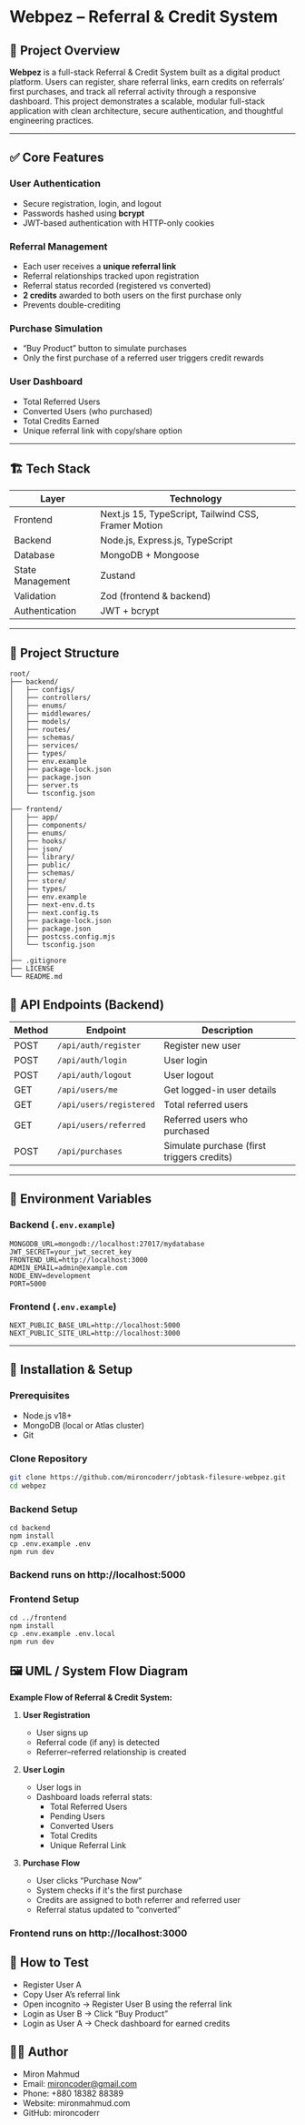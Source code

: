 # Webpez – Referral & Credit System

## 📌 Project Overview
**Webpez** is a full-stack Referral & Credit System built as a digital product platform. Users can register, share referral links, earn credits on referrals’ first purchases, and track all referral activity through a responsive dashboard. This project demonstrates a scalable, modular full-stack application with clean architecture, secure authentication, and thoughtful engineering practices.

---

## ✅ Core Features

### User Authentication
- Secure registration, login, and logout
- Passwords hashed using **bcrypt**
- JWT-based authentication with HTTP-only cookies

### Referral Management
- Each user receives a **unique referral link**
- Referral relationships tracked upon registration
- Referral status recorded (registered vs converted)
- **2 credits** awarded to both users on the first purchase only
- Prevents double-crediting

### Purchase Simulation
- “Buy Product” button to simulate purchases
- Only the first purchase of a referred user triggers credit rewards

### User Dashboard
- Total Referred Users
- Converted Users (who purchased)
- Total Credits Earned
- Unique referral link with copy/share option

---

## 🏗️ Tech Stack

| Layer | Technology |
|-------|------------|
| Frontend | Next.js 15, TypeScript, Tailwind CSS, Framer Motion |
| Backend | Node.js, Express.js, TypeScript |
| Database | MongoDB + Mongoose |
| State Management | Zustand |
| Validation | Zod (frontend & backend) |
| Authentication | JWT + bcrypt |

---

## 📂 Project Structure

```text
root/
├── backend/
│   ├── configs/
│   ├── controllers/
│   ├── enums/
│   ├── middlewares/
│   ├── models/
│   ├── routes/
│   ├── schemas/
│   ├── services/
│   ├── types/
│   ├── env.example
│   ├── package-lock.json
│   ├── package.json
│   ├── server.ts
│   └── tsconfig.json
│
├── frontend/
│   ├── app/
│   ├── components/
│   ├── enums/
│   ├── hooks/
│   ├── json/
│   ├── library/
│   ├── public/
│   ├── schemas/
│   ├── store/
│   ├── types/
│   ├── env.example
│   ├── next-env.d.ts
│   ├── next.config.ts
│   ├── package-lock.json
│   ├── package.json
│   ├── postcss.config.mjs
│   └── tsconfig.json
│
├── .gitignore
├── LICENSE
└── README.md
```

## 🔗 API Endpoints (Backend)

| Method | Endpoint | Description |
|--------|----------|-------------|
| POST | `/api/auth/register` | Register new user |
| POST | `/api/auth/login` | User login |
| POST | `/api/auth/logout` | User logout |
| GET  | `/api/users/me` | Get logged-in user details |
| GET  | `/api/users/registered` | Total referred users |
| GET  | `/api/users/referred` | Referred users who purchased |
| POST | `/api/purchases` | Simulate purchase (first triggers credits) |

---

## 📜 Environment Variables

### Backend (`.env.example`)
```
MONGODB_URL=mongodb://localhost:27017/mydatabase
JWT_SECRET=your_jwt_secret_key
FRONTEND_URL=http://localhost:3000
ADMIN_EMAIL=admin@example.com
NODE_ENV=development
PORT=5000
```

### Frontend (`.env.example`)
```
NEXT_PUBLIC_BASE_URL=http://localhost:5000
NEXT_PUBLIC_SITE_URL=http://localhost:3000
```

---

## 🚀 Installation & Setup

### Prerequisites
- Node.js v18+  
- MongoDB (local or Atlas cluster)  
- Git  

### Clone Repository
```bash
git clone https://github.com/mironcoderr/jobtask-filesure-webpez.git
cd webpez
```

### Backend Setup
```
cd backend
npm install
cp .env.example .env
npm run dev
```

### Backend runs on http://localhost:5000

### Frontend Setup
```
cd ../frontend
npm install
cp .env.example .env.local
npm run dev
```

## 🖼 UML / System Flow Diagram

**Example Flow of Referral & Credit System:**

1. **User Registration**
   - User signs up
   - Referral code (if any) is detected
   - Referrer–referred relationship is created

2. **User Login**
   - User logs in
   - Dashboard loads referral stats:
     - Total Referred Users
     - Pending Users
     - Converted Users
     - Total Credits
     - Unique Referral Link

3. **Purchase Flow**
   - User clicks “Purchase Now”
   - System checks if it's the first purchase
   - Credits are assigned to both referrer and referred user
   - Referral status updated to “converted”
   
### Frontend runs on http://localhost:3000

## 🧪 How to Test
- Register User A
- Copy User A’s referral link
- Open incognito → Register User B using the referral link
- Login as User B → Click “Buy Product”
- Login as User A → Check dashboard for earned credits

## 👨‍💻 Author
- Miron Mahmud
- Email: mironcoder@gmail.com
- Phone: +880 18382 88389
- Website: mironmahmud.com
- GitHub: mironcoderr
